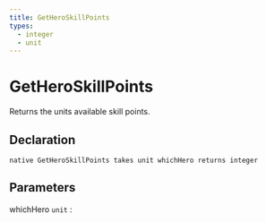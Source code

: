 ```yaml
---
title: GetHeroSkillPoints
types:
  - integer
  - unit
---
```


# GetHeroSkillPoints
Returns the units available skill points.

## Declaration

```jass
native GetHeroSkillPoints takes unit whichHero returns integer
```

## Parameters
whichHero `unit`
: 
